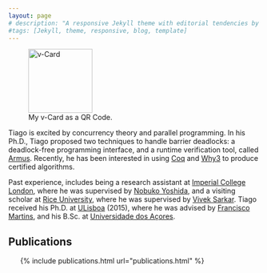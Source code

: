 ```yaml
---
layout: page
# description: "A responsive Jekyll theme with editorial tendencies by designer Michael Rose."
#tags: [Jekyll, theme, responsive, blog, template]
---
```


<figure class="image-pull-right">
<img src="{{ site.url }}/images/qrcode.png" alt="v-Card" class=".image-pull-right" width="128" />
<figcaption>My v-Card as a QR Code.</figcaption>
</figure>

Tiago is excited by concurrency theory and parallel programming. In
his Ph.D., Tiago proposed two techniques to handle barrier deadlocks:
a deadlock-free programming interface, and a runtime verification
tool, called [Armus]. Recently, he has been interested in using [Coq]
and [Why3] to produce certified algorithms.

Past experience, includes being a research assistant at [Imperial
College London], where he was supervised by [Nobuko Yoshida], and a
visiting scholar at [Rice University], where he was supervised by
[Vivek Sarkar]. Tiago received his Ph.D. at [ULisboa] (2015), where he
was advised by [Francisco Martins], and his B.Sc. at [Universidade dos
Açores].

## Publications

<ul>
{% include publications.html url="publications.html" %}
</ul>

[Francisco Martins]: http://homepages.di.fc.ul.pt/~fmartins/
[ULisboa]: http://www.ulisboa.pt/
[Imperial College London]: http://imperial.ac.uk/
[Rice University]: http://rice.edu/
[Nobuko Yoshida]: http://www.doc.ic.ac.uk/~yoshida/
[Universidade dos Açores]: http://www.uac.pt/
[Coq]: https://coq.inria.fr/
[Why3]: http://why3.lri.fr/
[Armus]: https://bitbucket.org/cogumbreiro/armus
[Vivek Sarkar]: http://vsarkar.rice.edu

